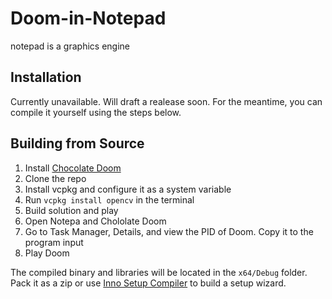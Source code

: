 # Doom-in-Notepad
 notepad is a graphics engine

## Installation
Currently unavailable. Will draft a realease soon. For the meantime, you can compile it yourself using the steps below.


## Building from Source
1. Install [Chocolate Doom](https://www.chocolate-doom.org/wiki/index.php/Downloads)
2. Clone the repo
3. Install vcpkg and configure it as a system variable
4. Run `vcpkg install opencv`  in the terminal
5. Build solution and play
6. Open Notepa and Chololate Doom
7. Go to Task Manager, Details, and view the PID of Doom. Copy it to the program input
8. Play Doom

The compiled binary and libraries will be located in the `x64/Debug` folder. Pack it as a zip or use [Inno Setup Compiler](https://jrsoftware.org/isdl.php) to build a setup wizard.

